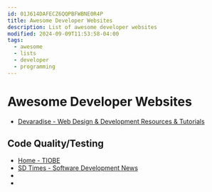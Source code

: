 ```yaml
---
id: 01J614DAFECZ6QQPBFWBNE0R4P
title: Awesome Developer Websites
description: List of awesome developer websites
modified: 2024-09-09T11:53:58-04:00
tags:
  - awesome
  - lists
  - developer
  - programming
---
```

# Awesome Developer Websites
- [Devaradise - Web Design & Development Resources & Tutorials](https://devaradise.com/)

## Code Quality/Testing
- [Home - TIOBE](https://www.tiobe.com/)
- [SD Times - Software Development News](https://sdtimes.com/)
- 
- 
